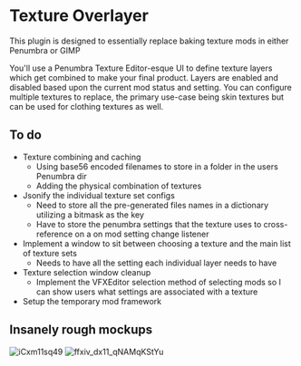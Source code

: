 

# Texture Overlayer


This plugin is designed to essentially replace baking texture mods in either Penumbra or GIMP

You'll use a Penumbra Texture Editor-esque UI to define texture layers which get combined to make your final product.
Layers are enabled and disabled based upon the current mod status and setting.
You can configure multiple textures to replace, the primary use-case being skin textures but can be used for clothing textures as well.


## To do

* Texture combining and caching
  * Using base56 encoded filenames to store in a folder in the users Penumbra dir
  * Adding the physical combination of textures
* Jsonify the individual texture set configs
  * Need to store all the pre-generated files names in a dictionary utilizing a bitmask as the key
  * Have to store the penumbra settings that the texture uses to cross-reference on a on mod setting change listener
* Implement a window to sit between choosing a texture and the main list of texture sets
  * Needs to have all the setting each individual layer needs to have
* Texture selection window cleanup
  * Implement the VFXEditor selection method of selecting mods so I can show users what settings are associated with a texture
* Setup the temporary mod framework


## Insanely rough mockups
![iCxm11sq49](https://github.com/user-attachments/assets/d8c0e1d2-48cd-4c81-a46c-b4cb7d571906)
![ffxiv_dx11_qNAMqKStYu](https://github.com/user-attachments/assets/d4278bfc-6e63-49bf-bc11-71b26dfd25fd)
